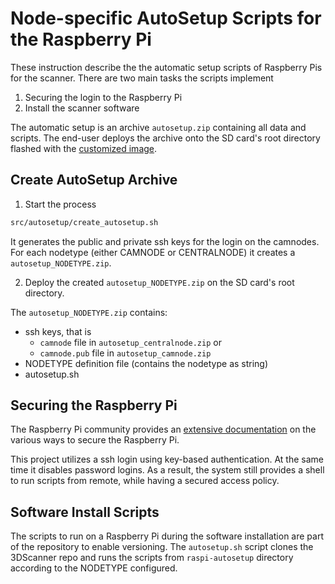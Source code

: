 # Node-specific AutoSetup Scripts for the Raspberry Pi

These instruction describe the the automatic setup scripts of Raspberry Pis for the scanner. There are two main tasks the scripts implement

1. Securing the login to the Raspberry Pi
1. Install the scanner software

The automatic setup is an archive `autosetup.zip` containing all data and scripts. The end-user deploys the archive onto the SD card's root directory flashed with the [customized image](custom_image.md).

## Create AutoSetup Archive

1. Start the process 
```bash
src/autosetup/create_autosetup.sh
```
It generates the public and private ssh keys for the login on the camnodes. For each nodetype (either CAMNODE or CENTRALNODE) it creates a `autosetup_NODETYPE.zip`.

2. Deploy the created `autosetup_NODETYPE.zip` on the SD card's root directory.

The `autosetup_NODETYPE.zip` contains:

* ssh keys, that is 
    * `camnode` file in `autosetup_centralnode.zip` or 
    * `camnode.pub` file in `autosetup_camnode.zip`
* NODETYPE definition file (contains the nodetype as string) 
* autosetup.sh

## Securing the Raspberry Pi

The Raspberry Pi community provides an [extensive documentation](https://www.raspberrypi.org/documentation/configuration/security.md) on the various ways to secure the Raspberry Pi. 

This project utilizes a ssh login using key-based authentication. At the same time it disables password logins. As a result, the system still provides a shell to run scripts from remote, while having a secured access policy. 

## Software Install Scripts

The scripts to run on a Raspberry Pi during the software installation are part of the repository to enable versioning. The `autosetup.sh` script clones the 3DScanner repo and runs the scripts from `raspi-autosetup` directory according to the NODETYPE configured.

